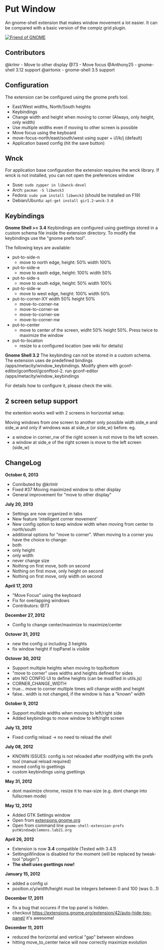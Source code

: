 Put Window
==========


An gnome-shell extension that makes window movement a lot
easier. It can be compared with a basic version of the compiz
grid plugin.

[![Friend of GNOME](http://www-old.gnome.org/friends/banners/friends-of-gnome.png)](http://www.gnome.org/friends/ "Friend of GNOME")

Contributors
-------------
@krlmr - Move to other display
@73 - Move focus 
@Anthony25 - gnome-shell 3.12 support
@airtonix - gnome-shell 3.5 support

Configuration
-------------

The extension can be configured using the gnome prefs tool.
 * East/West widths, North/South heights  
 * Keybindings
 * Change width and height when moving to corner (Always, only height, only width)
 * Use multiple widths even if moving to other screen is possible
 * Move focus using the keyboard
  * move-focus-north/east/south/west using super + i/l/k/j (default)
 * Application based config (hit the save button)

Wnck
-----
For application base configuration the extension requires the wnck library. If wnck is not installed, you can not open
the preferences window

* Suse: `sudo zypper in libwnck-devel`
* Arch: `pacman -S libwnck3`
* Fedora: `sudo yum install libwnck3` (should be installed on F19)
* Debian/Ubuntu: `apt-get install gir1.2-wnck-3.0`

Keybindings
-----------

__Gnome Shell >= 3.4__
Keybindings are configured using gsettings stored in a custom schema file inside the extension directory. To
modify the keybindings use the "gnome prefs tool".

The following keys are available:

* put-to-side-n
  *  move to north edge, height: 50% width 100%
* put-to-side-e
  *  move to easth edge, height: 100% width 50%
* put-to-side-s
  *  move to south edge, height: 50% width 100%
* put-to-side-w
  *  move to west  edge, height: 100% width 50%
* put-to-corner-XY   width 50% height 50%
  *  move-to-corner-ne
  *  move-to-corner-se
  *  move-to-corner-sw
  *  move-to-corner-nw
* put-to-center
  *  move to center of the screen, widht 50% height 50%. Press twice to maximize the window
* put-to-location
  *  resize to a configured location (see wiki for details)

__Gnome Shell 3.2__
The keybinding can not be stored in a custom schema. The extension uses de predefined bindings
/apps/metacity/window_keybindings. Modify ghem with gconf-editor/gconftool/gconftool-2.
    run gconf-editor /apps/metacity/window_keybindings

For details how to configure it, please check the wiki.

2 screen setup support
-------

the extention works well with 2 screens in horizontal setup.

Moving windows from one screen to another only possible widh side_e and side_w
and only if windows was at side_e (or side_w) before. eg.

* a window in corner_nw of the right screen is not move to the left screen.
* a window at side_e of the right screen is move to the left screen (side_w)



ChangeLog
-------

__October 6, 2013__
 * Conributed by  @krlmlr 
  * Fixed #37 Moving maximized window to other display
  * General improvement for "move to other display"

__July 20, 2013__
 * Settings are now organized in tabs
 * New feature 'intelligent corner movement'
 * New config option to keep window width when moving from center to north/south
 * additional options for "move to corner". When moving to a corner you have the choice to change:
  * both
  * only height
  * only width
  * never change size
  * Nothing on first move, both on second
  * Nothing on first move, only height on second
  * Nothing on first move, only width on second

__April 17, 2013__
 * "Move Focus" using the keyboard 
 * Fix for overlapping windows
 * Contributors: @73

__December 27, 2012__
 * Config to change center/maximize to maximize/center

__Octover 31, 2012__
 * new the config ui including 3 heights
 * fix window height if topPanel is visible

__Octover 30, 2012__
 * Support multiple heights when moving to top/bottom
 * "move to corner" uses widths and heights defined for sides
  * atm NO CONFIG UI to define heights (can be modified in utils.js)
  * CORNER_CHANGE_WIDTH
   * true... move to corner multiple times will change width and height
   * false.. width is not changed, if the window is has a "known" width

__October 9, 2012__
 * Support multiple widths when moving to left/right side
 * Added keybindings to move window to left/right screen

__July 13, 2012__
 * Fixed config reload -> no need to reload the shell

__July 08, 2012__
 * KNOWN ISSUES: config is not reloaded after modifying with the prefs tool (manual reload required)
 * moved config to gsettings
 * custom keybindings using gsettings

__May 31, 2012__
 * dont maximize chrome, resize it to max-size (e.g. dont change into fullscreen mode)

__May 12, 2012__

 * Added GTK Settings window
  * Open from [extensions.gnome.org](https://extensions.gnome.org/local/)
  * Open from command line `gnome-shell-extension-prefs putWindow@clemens.lab21.org`

__April 26, 2012__

 * Extension is now **3.4** compatible (Tested with 3.4.1)
 * SettingsWindow is disabled for the moment (will be replaced by tweak-tool "plugin")
 * **The shell uses gsettings now!**

__January 15, 2012__

 * added a config ui
 * position.x/y/width/height must be integers between 0 and 100 (was 0...1)

__December 17, 2011__

 * fix a bug that occures if the top panel is hidden.
  * checkout https://extensions.gnome.org/extension/42/auto-hide-top-panel/ it's awesome!

__December 11, 2011__

 * reduced the horizontal and vertical "gap" between windows
 * hitting move_to_center twice will now correctly maximize evolution

